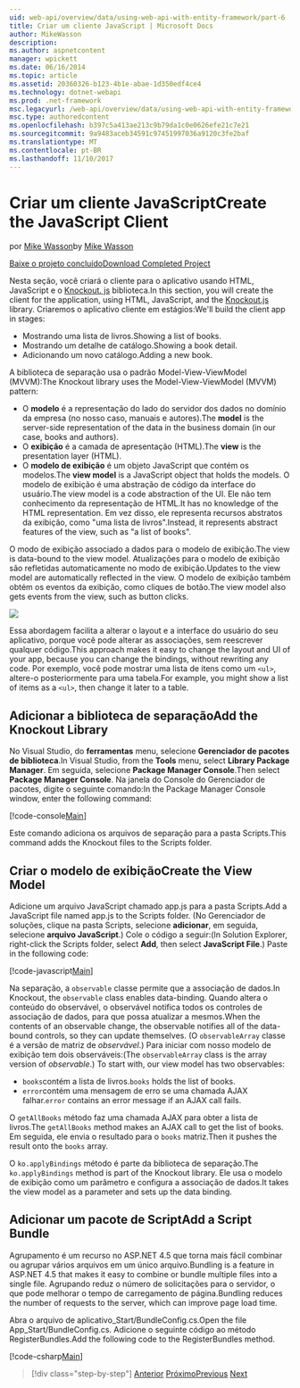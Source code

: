 ```yaml
---
uid: web-api/overview/data/using-web-api-with-entity-framework/part-6
title: Criar um cliente JavaScript | Microsoft Docs
author: MikeWasson
description: 
ms.author: aspnetcontent
manager: wpickett
ms.date: 06/16/2014
ms.topic: article
ms.assetid: 20360326-b123-4b1e-abae-1d350edf4ce4
ms.technology: dotnet-webapi
ms.prod: .net-framework
msc.legacyurl: /web-api/overview/data/using-web-api-with-entity-framework/part-6
msc.type: authoredcontent
ms.openlocfilehash: b397c5a413ae213c9b79da1c0e0626efe21c7e21
ms.sourcegitcommit: 9a9483aceb34591c97451997036a9120c3fe2baf
ms.translationtype: MT
ms.contentlocale: pt-BR
ms.lasthandoff: 11/10/2017
---
```

<a name="create-the-javascript-client"></a><span data-ttu-id="14551-102">Criar um cliente JavaScript</span><span class="sxs-lookup"><span data-stu-id="14551-102">Create the JavaScript Client</span></span>
====================
<span data-ttu-id="14551-103">por [Mike Wasson](https://github.com/MikeWasson)</span><span class="sxs-lookup"><span data-stu-id="14551-103">by [Mike Wasson](https://github.com/MikeWasson)</span></span>

[<span data-ttu-id="14551-104">Baixe o projeto concluído</span><span class="sxs-lookup"><span data-stu-id="14551-104">Download Completed Project</span></span>](https://github.com/MikeWasson/BookService)

<span data-ttu-id="14551-105">Nesta seção, você criará o cliente para o aplicativo usando HTML, JavaScript e o [Knockout. js](http://knockoutjs.com/) biblioteca.</span><span class="sxs-lookup"><span data-stu-id="14551-105">In this section, you will create the client for the application, using HTML, JavaScript, and the [Knockout.js](http://knockoutjs.com/) library.</span></span> <span data-ttu-id="14551-106">Criaremos o aplicativo cliente em estágios:</span><span class="sxs-lookup"><span data-stu-id="14551-106">We'll build the client app in stages:</span></span>

- <span data-ttu-id="14551-107">Mostrando uma lista de livros.</span><span class="sxs-lookup"><span data-stu-id="14551-107">Showing a list of books.</span></span>
- <span data-ttu-id="14551-108">Mostrando um detalhe de catálogo.</span><span class="sxs-lookup"><span data-stu-id="14551-108">Showing a book detail.</span></span>
- <span data-ttu-id="14551-109">Adicionando um novo catálogo.</span><span class="sxs-lookup"><span data-stu-id="14551-109">Adding a new book.</span></span>

<span data-ttu-id="14551-110">A biblioteca de separação usa o padrão Model-View-ViewModel (MVVM):</span><span class="sxs-lookup"><span data-stu-id="14551-110">The Knockout library uses the Model-View-ViewModel (MVVM) pattern:</span></span>

- <span data-ttu-id="14551-111">O **modelo** é a representação do lado do servidor dos dados no domínio da empresa (no nosso caso, manuais e autores).</span><span class="sxs-lookup"><span data-stu-id="14551-111">The **model** is the server-side representation of the data in the business domain (in our case, books and authors).</span></span>
- <span data-ttu-id="14551-112">O **exibição** é a camada de apresentação (HTML).</span><span class="sxs-lookup"><span data-stu-id="14551-112">The **view** is the presentation layer (HTML).</span></span>
- <span data-ttu-id="14551-113">O **modelo de exibição** é um objeto JavaScript que contém os modelos.</span><span class="sxs-lookup"><span data-stu-id="14551-113">The **view model** is a JavaScript object that holds the models.</span></span> <span data-ttu-id="14551-114">O modelo de exibição é uma abstração de código da interface do usuário.</span><span class="sxs-lookup"><span data-stu-id="14551-114">The view model is a code abstraction of the UI.</span></span> <span data-ttu-id="14551-115">Ele não tem conhecimento da representação de HTML.</span><span class="sxs-lookup"><span data-stu-id="14551-115">It has no knowledge of the HTML representation.</span></span> <span data-ttu-id="14551-116">Em vez disso, ele representa recursos abstratos da exibição, como &quot;uma lista de livros&quot;.</span><span class="sxs-lookup"><span data-stu-id="14551-116">Instead, it represents abstract features of the view, such as &quot;a list of books&quot;.</span></span>

<span data-ttu-id="14551-117">O modo de exibição associado a dados para o modelo de exibição.</span><span class="sxs-lookup"><span data-stu-id="14551-117">The view is data-bound to the view model.</span></span> <span data-ttu-id="14551-118">Atualizações para o modelo de exibição são refletidas automaticamente no modo de exibição.</span><span class="sxs-lookup"><span data-stu-id="14551-118">Updates to the view model are automatically reflected in the view.</span></span> <span data-ttu-id="14551-119">O modelo de exibição também obtém os eventos da exibição, como cliques de botão.</span><span class="sxs-lookup"><span data-stu-id="14551-119">The view model also gets events from the view, such as button clicks.</span></span>

![](part-6/_static/image1.png)

<span data-ttu-id="14551-120">Essa abordagem facilita a alterar o layout e a interface do usuário do seu aplicativo, porque você pode alterar as associações, sem reescrever qualquer código.</span><span class="sxs-lookup"><span data-stu-id="14551-120">This approach makes it easy to change the layout and UI of your app, because you can change the bindings, without rewriting any code.</span></span> <span data-ttu-id="14551-121">Por exemplo, você pode mostrar uma lista de itens como um `<ul>`, altere-o posteriormente para uma tabela.</span><span class="sxs-lookup"><span data-stu-id="14551-121">For example, you might show a list of items as a `<ul>`, then change it later to a table.</span></span>

## <a name="add-the-knockout-library"></a><span data-ttu-id="14551-122">Adicionar a biblioteca de separação</span><span class="sxs-lookup"><span data-stu-id="14551-122">Add the Knockout Library</span></span>

<span data-ttu-id="14551-123">No Visual Studio, do **ferramentas** menu, selecione **Gerenciador de pacotes de biblioteca**.</span><span class="sxs-lookup"><span data-stu-id="14551-123">In Visual Studio, from the **Tools** menu, select **Library Package Manager**.</span></span> <span data-ttu-id="14551-124">Em seguida, selecione **Package Manager Console**.</span><span class="sxs-lookup"><span data-stu-id="14551-124">Then select **Package Manager Console**.</span></span> <span data-ttu-id="14551-125">Na janela do Console do Gerenciador de pacotes, digite o seguinte comando:</span><span class="sxs-lookup"><span data-stu-id="14551-125">In the Package Manager Console window, enter the following command:</span></span>

[!code-console[Main](part-6/samples/sample1.cmd)]

<span data-ttu-id="14551-126">Este comando adiciona os arquivos de separação para a pasta Scripts.</span><span class="sxs-lookup"><span data-stu-id="14551-126">This command adds the Knockout files to the Scripts folder.</span></span>

## <a name="create-the-view-model"></a><span data-ttu-id="14551-127">Criar o modelo de exibição</span><span class="sxs-lookup"><span data-stu-id="14551-127">Create the View Model</span></span>

<span data-ttu-id="14551-128">Adicione um arquivo JavaScript chamado app.js para a pasta Scripts.</span><span class="sxs-lookup"><span data-stu-id="14551-128">Add a JavaScript file named app.js to the Scripts folder.</span></span> <span data-ttu-id="14551-129">(No Gerenciador de soluções, clique na pasta Scripts, selecione **adicionar**, em seguida, selecione **arquivo JavaScript**.) Cole o código a seguir:</span><span class="sxs-lookup"><span data-stu-id="14551-129">(In Solution Explorer, right-click the Scripts folder, select **Add**, then select **JavaScript File**.) Paste in the following code:</span></span>

[!code-javascript[Main](part-6/samples/sample2.js)]

<span data-ttu-id="14551-130">Na separação, a `observable` classe permite que a associação de dados.</span><span class="sxs-lookup"><span data-stu-id="14551-130">In Knockout, the `observable` class enables data-binding.</span></span> <span data-ttu-id="14551-131">Quando altera o conteúdo do observável, o observável notifica todos os controles de associação de dados, para que possa atualizar a mesmos.</span><span class="sxs-lookup"><span data-stu-id="14551-131">When the contents of an observable change, the observable notifies all of the data-bound controls, so they can update themselves.</span></span> <span data-ttu-id="14551-132">(O `observableArray` classe é a versão de matriz de *observável*.) Para iniciar com nosso modelo de exibição tem dois observáveis:</span><span class="sxs-lookup"><span data-stu-id="14551-132">(The `observableArray` class is the array version of *observable*.) To start with, our view model has two observables:</span></span>

- <span data-ttu-id="14551-133">`books`contém a lista de livros.</span><span class="sxs-lookup"><span data-stu-id="14551-133">`books` holds the list of books.</span></span>
- <span data-ttu-id="14551-134">`error`contém uma mensagem de erro se uma chamada AJAX falhar.</span><span class="sxs-lookup"><span data-stu-id="14551-134">`error` contains an error message if an AJAX call fails.</span></span>

<span data-ttu-id="14551-135">O `getAllBooks` método faz uma chamada AJAX para obter a lista de livros.</span><span class="sxs-lookup"><span data-stu-id="14551-135">The `getAllBooks` method makes an AJAX call to get the list of books.</span></span> <span data-ttu-id="14551-136">Em seguida, ele envia o resultado para o `books` matriz.</span><span class="sxs-lookup"><span data-stu-id="14551-136">Then it pushes the result onto the `books` array.</span></span>

<span data-ttu-id="14551-137">O `ko.applyBindings` método é parte da biblioteca de separação.</span><span class="sxs-lookup"><span data-stu-id="14551-137">The `ko.applyBindings` method is part of the Knockout library.</span></span> <span data-ttu-id="14551-138">Ele usa o modelo de exibição como um parâmetro e configura a associação de dados.</span><span class="sxs-lookup"><span data-stu-id="14551-138">It takes the view model as a parameter and sets up the data binding.</span></span>

## <a name="add-a-script-bundle"></a><span data-ttu-id="14551-139">Adicionar um pacote de Script</span><span class="sxs-lookup"><span data-stu-id="14551-139">Add a Script Bundle</span></span>

<span data-ttu-id="14551-140">Agrupamento é um recurso no ASP.NET 4.5 que torna mais fácil combinar ou agrupar vários arquivos em um único arquivo.</span><span class="sxs-lookup"><span data-stu-id="14551-140">Bundling is a feature in ASP.NET 4.5 that makes it easy to combine or bundle multiple files into a single file.</span></span> <span data-ttu-id="14551-141">Agrupando reduz o número de solicitações para o servidor, o que pode melhorar o tempo de carregamento de página.</span><span class="sxs-lookup"><span data-stu-id="14551-141">Bundling reduces the number of requests to the server, which can improve page load time.</span></span>

<span data-ttu-id="14551-142">Abra o arquivo de aplicativo\_Start/BundleConfig.cs.</span><span class="sxs-lookup"><span data-stu-id="14551-142">Open the file App\_Start/BundleConfig.cs.</span></span> <span data-ttu-id="14551-143">Adicione o seguinte código ao método RegisterBundles.</span><span class="sxs-lookup"><span data-stu-id="14551-143">Add the following code to the RegisterBundles method.</span></span>

[!code-csharp[Main](part-6/samples/sample3.cs)]

>[!div class="step-by-step"]
<span data-ttu-id="14551-144">[Anterior](part-5.md)
[Próximo](part-7.md)</span><span class="sxs-lookup"><span data-stu-id="14551-144">[Previous](part-5.md)
[Next](part-7.md)</span></span>
